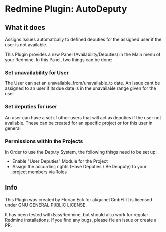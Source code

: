 # Redmine Plugin: AutoDeputy

## What it does
Assigns Issues automatically to defined deputies for the assigned user if the user is not available.

This Plugin provides a new Panel (Availability/Deputies) in the Main menu of your Redmine.
In this Panel, two things can be done:

### Set unavailability for User

The User can set an unavailable_from/unavailable_to date. An Issue cant be assigned to an user if its due date is in the unavailable range given for the user

### Set deputies for user

An user can have a set of other users that will act as deputies if the user not available. These can be created for an specific project or for this user in general

### Permissions within the Projects
In Order to use the Deputy System, the following things need to be set up:

- Enable "User Deputies" Module for the Project
- Assign the according rights (Have Deputies / Be Deuputy) to your project members via Roles

## Info

This Plugin was created by Florian Eck for akquinet GmbH.
It is licensed under GNU GENERAL PUBLIC LICENSE.

It has been tested with EasyRedmine, but should also work for regular Redmine installations. If you find any bugs, please file an issue or create a PR.

